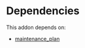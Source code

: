 # Dependencies

This addon depends on:

- [maintenance_plan](../../odoo-bringout-oca-maintenance-maintenance_plan)
